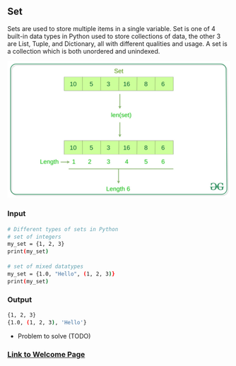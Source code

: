 <!-- Provide the tutorial for the second data structure topic. You should include a link back to the welcome page. -->

## Set
Sets are used to store multiple items in a single variable. Set is one of 4 built-in data types in Python used to store collections of data, the other 3 are List, Tuple, and Dictionary, all with different qualities and usage. A set is a collection which is both unordered and unindexed.

![Set Image](https://github.com/travis7smith/CSE212_final/blob/main/Picture%20Files/set.jpg?raw=true)

### Input
```sh
# Different types of sets in Python
# set of integers
my_set = {1, 2, 3}
print(my_set)

# set of mixed datatypes
my_set = {1.0, "Hello", (1, 2, 3)}
print(my_set)
```
### Output
```sh
{1, 2, 3}
{1.0, (1, 2, 3), 'Hello'}
```
* Problem to solve (TODO)

### [Link to Welcome Page](https://travis7smith.github.io/CSE212_final/0-welcome.html)

